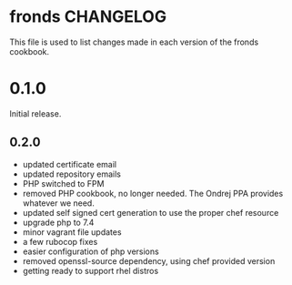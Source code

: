 # fronds CHANGELOG

This file is used to list changes made in each version of the fronds cookbook.

# 0.1.0

Initial release.

## 0.2.0

- updated certificate email
- updated repository emails
- PHP switched to FPM
- removed PHP cookbook, no longer needed. The Ondrej PPA provides whatever we need.
- updated self signed cert generation to use the proper chef resource
- upgrade php to 7.4
- minor vagrant file updates
- a few rubocop fixes
- easier configuration of php versions
- removed openssl-source dependency, using chef provided version
- getting ready to support rhel distros